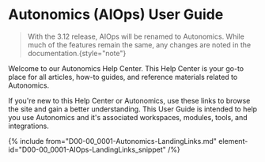 # Autonomics (AIOps) User Guide

>With the 3.12 release, AIOps will be renamed to Autonomics. While much of the features remain the same, any changes are noted in the documentation.{style="note"}

Welcome to our Autonomics Help Center. This Help Center is your go-to place for all articles, how-to guides, and reference materials related to Autonomics.

If you're new to this Help Center or Autonomics, use these links to browse the site and gain a better understanding. This User Guide is intended to help you use Autonomics and it's associated workspaces, modules, tools, and integrations.

{% include from="D00-00_0001-Autonomics-LandingLinks.md" element-id="D00-00_0001-AIOps-LandingLinks_snippet" /%}